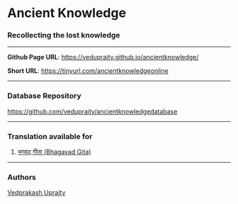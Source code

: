 
# Ancient Knowledge

### Recollecting the lost knowledge

---

**Github Page URL**: https://vedupraity.github.io/ancientknowledge/

**Short URL**: https://tinyurl.com/ancientknowledgeonline

---

### Database Repository
https://github.com/vedupraity/ancientknowledgedatabase

---

### Translation available for

1. [भगवद् गीता (Bhagavad Gita)](https://vedupraity.github.io/ancientknowledge/bhagavad_gita/)

---

### Authors

[Vedprakash Upraity](https://github.com/vedupraity)
